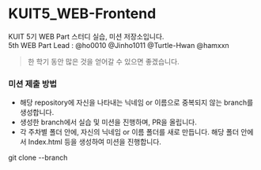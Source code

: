 # KUIT5_WEB-Frontend
KUIT 5기 WEB Part 스터디 실습, 미션 저장소입니다.   
5th WEB Part Lead : @ho0010 @Jinho1011 @Turtle-Hwan @hamxxn  
> 한 학기 동안 많은 것을 얻어갈 수 있으면 좋겠습니다.

### 미션 제출 방법
- 해당 repository에 자신을 나타내는 닉네임 or 이름으로 중복되지 않는 branch를 생성합니다.
- 생성한 branch에서 실습 및 미션을 진행하며, PR을 올립니다.
- 각 주차별 폴더 안에, 자신의 닉네임 or 이름 폴더를 새로 만듭니다. 해당 폴더 안에서 Index.html 등을 생성하여 미션을 진행합니다.

git clone --branch <branchname> <remote-repo-url>